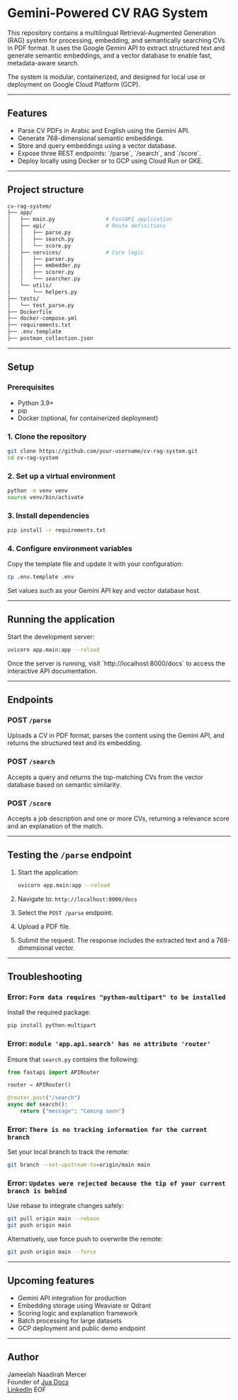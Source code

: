 # Gemini-Powered CV RAG System

This repository contains a multilingual Retrieval-Augmented Generation (RAG) system for processing, embedding, and semantically searching CVs in PDF format. It uses the Google Gemini API to extract structured text and generate semantic embeddings, and a vector database to enable fast, metadata-aware search.

The system is modular, containerized, and designed for local use or deployment on Google Cloud Platform (GCP).

---

## Features

- Parse CV PDFs in Arabic and English using the Gemini API.
- Generate 768-dimensional semantic embeddings.
- Store and query embeddings using a vector database.
- Expose three REST endpoints: \`/parse\`, \`/search\`, and \`/score\`.
- Deploy locally using Docker or to GCP using Cloud Run or GKE.

---

## Project structure
```bash
cv-rag-system/
├── app/
│   ├── main.py                # FastAPI application
│   ├── api/                   # Route definitions
│   │   ├── parse.py
│   │   ├── search.py
│   │   └── score.py
│   ├── services/              # Core logic
│   │   ├── parser.py
│   │   ├── embedder.py
│   │   ├── scorer.py
│   │   └── searcher.py
│   └── utils/
│       └── helpers.py
├── tests/
│   └── test_parse.py
├── Dockerfile
├── docker-compose.yml
├── requirements.txt
├── .env.template
├── postman_collection.json
```

---

## Setup

### Prerequisites

- Python 3.9+
- pip
- Docker (optional, for containerized deployment)

### 1. Clone the repository

```bash
git clone https://github.com/your-username/cv-rag-system.git
cd cv-rag-system
```

### 2. Set up a virtual environment

```bash
python -m venv venv
source venv/bin/activate

```

### 3. Install dependencies

```bash
pip install -r requirements.txt
```


### 4. Configure environment variables

Copy the template file and update it with your configuration:

```bash
cp .env.template .env
```

Set values such as your Gemini API key and vector database host.

---

## Running the application

Start the development server:

```bash
uvicorn app.main:app --reload
```

Once the server is running, visit \`http://localhost:8000/docs\` to access the interactive API documentation.

---

## Endpoints

### POST `/parse`

Uploads a CV in PDF format, parses the content using the Gemini API, and returns the structured text and its embedding.

### POST `/search`

Accepts a query and returns the top-matching CVs from the vector database based on semantic similarity.

### POST `/score`

Accepts a job description and one or more CVs, returning a relevance score and an explanation of the match.

---

## Testing the `/parse` endpoint

1. Start the application:
   
   ```bash
   uvicorn app.main:app --reload
   ```

2. Navigate to:
   `http://localhost:8000/docs`
3. Select the `POST /parse` endpoint.
4. Upload a PDF file.
5. Submit the request. The response includes the extracted text and a 768-dimensional vector.

---

## Troubleshooting

### Error: `Form data requires "python-multipart" to be installed`

Install the required package:

```bash
pip install python-multipart
```

### Error: `module 'app.api.search' has no attribute 'router'`

Ensure that `search.py` contains the following:

```python
from fastapi import APIRouter

router = APIRouter()

@router.post("/search")
async def search():
    return {"message": "Coming soon"}
```

### Error: `There is no tracking information for the current branch`

Set your local branch to track the remote:

```bash
git branch --set-upstream-to=origin/main main
```

### Error: `Updates were rejected because the tip of your current branch is behind`

Use rebase to integrate changes safely:

```bash
git pull origin main --rebase
git push origin main
```

Alternatively, use force push to overwrite the remote:

```bash
git push origin main --force
```

---

## Upcoming features

- Gemini API integration for production
- Embedding storage using Weaviate or Qdrant
- Scoring logic and explanation framework
- Batch processing for large datasets
- GCP deployment and public demo endpoint

---

## Author

Jameelah Naadirah Mercer  
Founder of [Jua Docs](https://www.juadocs.com)  
[LinkedIn](https://www.linkedin.com/in/jameelahmercer)
EOF

